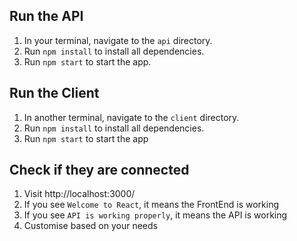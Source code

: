 ## Run the API
1. In your terminal, navigate to the `api` directory.
2. Run `npm install` to install all dependencies.
3. Run `npm start` to start the app.

## Run the Client
1. In another terminal, navigate to the `client` directory.
2. Run `npm install` to install all dependencies.
3. Run `npm start` to start the app

## Check if they are connected
1. Visit http://localhost:3000/
2. If you see `Welcome to React`, it means the FrontEnd is working
3. If you see `API is working properly`, it means the API is working
4. Customise based on your needs
